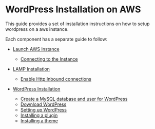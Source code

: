 # WordPress Installation on AWS

This guide provides a set of installation instructions on how to setup wordpress on a aws instance.

Each component has a separate guide to follow:

* [Launch AWS Instance](instance.md)
   * [Connecting to the Instance](instance.md#connecting-to-the-instance)

* [LAMP Installation](lamp.md)
   * [Enable Http Inbound connections](lamp.md#enable-http-inbound-connections)

* [WordPress Installation](wordpress.md)
   * [Create a MySQL database and user for WordPress](wordpress.md#create-a-mysql-database-and-user-for-wordpress)
   * [Download WordPress](wordpress.md#download-wordpress)
   * [Setting up WordPress](wordpress.md#setting-up-wordpress)
   * [Installing a plugin](wordpress.md#installing-a-plugin)
   * [Installing a theme](wordpress.md#installing-a-theme)


